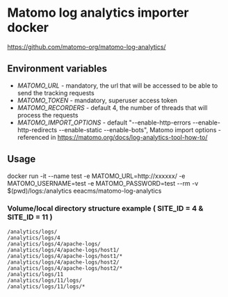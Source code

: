 
# Matomo log analytics importer docker 

https://github.com/matomo-org/matomo-log-analytics/

## Environment variables

* *MATOMO_URL* - mandatory, the url that will be accessed to be able to send the tracking requests
* *MATOMO_TOKEN* - mandatory, superuser access token
* *MATOMO_RECORDERS* - default 4, the number of threads that will process the requests
* *MATOMO_IMPORT_OPTIONS* - default "--enable-http-errors --enable-http-redirects --enable-static --enable-bots", Matomo import options - referenced in https://matomo.org/docs/log-analytics-tool-how-to/

## Usage

docker run -it  --name test -e MATOMO_URL=http://xxxxxx/ -e MATOMO_USERNAME=test -e MATOMO_PASSWORD=test --rm  -v $(pwd)/logs:/analytics eeacms/matomo-log-analytics


### Volume/local directory structure example ( SITE_ID = 4 & SITE_ID = 11 )

    /analytics/logs/
    /analytics/logs/4
    /analytics/logs/4/apache-logs/
    /analytics/logs/4/apache-logs/host1/
    /analytics/logs/4/apache-logs/host1/*
    /analytics/logs/4/apache-logs/host2/
    /analytics/logs/4/apache-logs/host2/*
    /analytics/logs/11
    /analytics/logs/11/logs/
    /analytics/logs/11/logs/*

